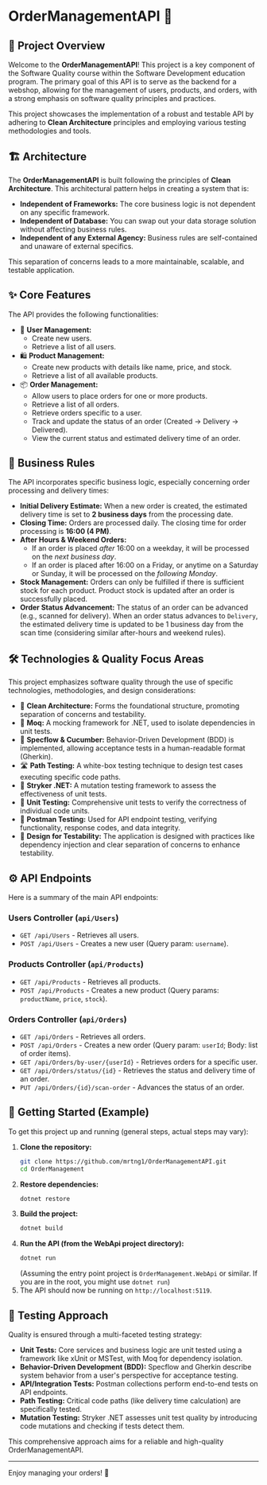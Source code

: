 ﻿# OrderManagementAPI 🛒

## 🌟 Project Overview

Welcome to the **OrderManagementAPI**! This project is a key component of the Software Quality course within the Software Development education program. The primary goal of this API is to serve as the backend for a webshop, allowing for the management of users, products, and orders, with a strong emphasis on software quality principles and practices.

This project showcases the implementation of a robust and testable API by adhering to **Clean Architecture** principles and employing various testing methodologies and tools.

## 🏗️ Architecture

The **OrderManagementAPI** is built following the principles of **Clean Architecture**. This architectural pattern helps in creating a system that is:

* **Independent of Frameworks:** The core business logic is not dependent on any specific framework.
* **Independent of Database:** You can swap out your data storage solution without affecting business rules.
* **Independent of any External Agency:** Business rules are self-contained and unaware of external specifics.

This separation of concerns leads to a more maintainable, scalable, and testable application.


## ✨ Core Features

The API provides the following functionalities:

* 👤 **User Management:**
    * Create new users.
    * Retrieve a list of all users.
* 🛍️ **Product Management:**
    * Create new products with details like name, price, and stock.
    * Retrieve a list of all available products.
* 📦 **Order Management:**
    * Allow users to place orders for one or more products.
    * Retrieve a list of all orders.
    * Retrieve orders specific to a user.
    * Track and update the status of an order (Created -> Delivery -> Delivered).
    * View the current status and estimated delivery time of an order.

## 📜 Business Rules

The API incorporates specific business logic, especially concerning order processing and delivery times:

* **Initial Delivery Estimate:** When a new order is created, the estimated delivery time is set to **2 business days** from the processing date.
* **Closing Time:** Orders are processed daily. The closing time for order processing is **16:00 (4 PM)**.
* **After Hours & Weekend Orders:**
    * If an order is placed *after* 16:00 on a weekday, it will be processed on the *next business day*.
    * If an order is placed after 16:00 on a Friday, or anytime on a Saturday or Sunday, it will be processed on the *following Monday*.
* **Stock Management:** Orders can only be fulfilled if there is sufficient stock for each product. Product stock is updated after an order is successfully placed.
* **Order Status Advancement:** The status of an order can be advanced (e.g., scanned for delivery). When an order status advances to `Delivery`, the estimated delivery time is updated to be 1 business day from the scan time (considering similar after-hours and weekend rules).

## 🛠️ Technologies & Quality Focus Areas

This project emphasizes software quality through the use of specific technologies, methodologies, and design considerations:

* 🧼 **Clean Architecture:** Forms the foundational structure, promoting separation of concerns and testability.
* 🔬 **Moq:** A mocking framework for .NET, used to isolate dependencies in unit tests.
* 🥒 **Specflow & Cucumber:** Behavior-Driven Development (BDD) is implemented, allowing acceptance tests in a human-readable format (Gherkin).
* 🛣️ **Path Testing:** A white-box testing technique to design test cases executing specific code paths.
* 👾 **Stryker .NET:** A mutation testing framework to assess the effectiveness of unit tests.
* 🧪 **Unit Testing:** Comprehensive unit tests to verify the correctness of individual code units.
* 📮 **Postman Testing:** Used for API endpoint testing, verifying functionality, response codes, and data integrity.
* 🧩 **Design for Testability:** The application is designed with practices like dependency injection and clear separation of concerns to enhance testability.

## ⚙️ API Endpoints

Here is a summary of the main API endpoints:

### Users Controller (`api/Users`)

* `GET /api/Users` - Retrieves all users.
* `POST /api/Users` - Creates a new user (Query param: `username`).

### Products Controller (`api/Products`)

* `GET /api/Products` - Retrieves all products.
* `POST /api/Products` - Creates a new product (Query params: `productName`, `price`, `stock`).

### Orders Controller (`api/Orders`)

* `GET /api/Orders` - Retrieves all orders.
* `POST /api/Orders` - Creates a new order (Query param: `userId`; Body: list of order items).
* `GET /api/Orders/by-user/{userId}` - Retrieves orders for a specific user.
* `GET /api/Orders/status/{id}` - Retrieves the status and delivery time of an order.
* `PUT /api/Orders/{id}/scan-order` - Advances the status of an order.

## 🚀 Getting Started (Example)

To get this project up and running (general steps, actual steps may vary):

1.  **Clone the repository:**
    ```bash
    git clone https://github.com/mrtng1/OrderManagementAPI.git
    cd OrderManagement
    ```
2.  **Restore dependencies:**
    ```bash
    dotnet restore
    ```
3.  **Build the project:**
    ```bash
    dotnet build
    ```
4.  **Run the API (from the WebApi project directory):**
    ```bash
    dotnet run
    ```
    (Assuming the entry point project is `OrderManagement.WebApi` or similar. If you are in the root, you might use `dotnet run`)
5.  The API should now be running on `http://localhost:5119`.

## 🧪 Testing Approach

Quality is ensured through a multi-faceted testing strategy:

* **Unit Tests:** Core services and business logic are unit tested using a framework like xUnit or MSTest, with Moq for dependency isolation.
* **Behavior-Driven Development (BDD):** Specflow and Gherkin describe system behavior from a user's perspective for acceptance testing.
* **API/Integration Tests:** Postman collections perform end-to-end tests on API endpoints.
* **Path Testing:** Critical code paths (like delivery time calculation) are specifically tested.
* **Mutation Testing:** Stryker .NET assesses unit test quality by introducing code mutations and checking if tests detect them.

This comprehensive approach aims for a reliable and high-quality OrderManagementAPI.

---

Enjoy managing your orders! 🎉